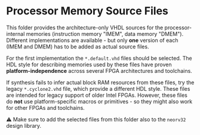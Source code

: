 # Processor Memory Source Files

This folder provides the architecture-only VHDL sources for the processor-internal memories
(instruction memory "IMEM", data memory "DMEM"). Different implementations are available - but
only **one** version of each (IMEM and DMEM) has to be added as actual source files.

For the first implementation the `*.default.vhd` files should be selected. The HDL style for describing
memories used by these files have proven **platform-independence** across several FPGA architectures and toolchains.

If synthesis fails to infer actual block RAM resources from these files, try the legacy `*.cyclone2.vhd` file, which
provide a different HDL style. These files are intended for legacy support of older Intel FPGAs. However, these files
do **not** use platform-specific macros or primitives - so they might also work for other FPGAs and toolchains.

:warning: Make sure to add the selected files from this folder also to the `neorv32` design library.
